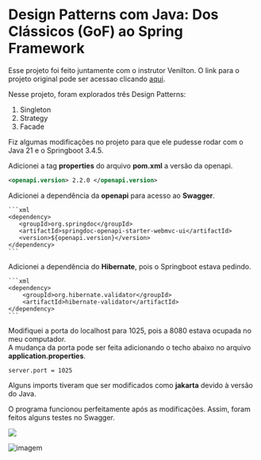 # Design Patterns com Java: Dos Clássicos (GoF) ao Spring Framework

Esse projeto foi feito juntamente com o instrutor Venilton. O link para o projeto original pode ser acessao clicando [aqui](https://github.com/digitalinnovationone/lab-padroes-projeto-spring). </br>

Nesse projeto, foram explorados três Design Patterns: 

1. Singleton
2. Strategy
3. Facade 

Fiz algumas modificações no projeto para que ele pudesse rodar com o Java 21 e o Springboot 3.4.5. 

Adicionei a tag **properties** do arquivo **pom.xml** a versão da openapi.


```xml
<openapi.version> 2.2.0 </openapi.version>
```
		
		
Adicionei a dependência da **openapi** para acesso ao **Swagger**.
 

	```xml
	<dependency>
	   <groupId>org.springdoc</groupId>
	   <artifactId>springdoc-openapi-starter-webmvc-ui</artifactId>
	   <version>${openapi.version}</version>
	</dependency>	
	```


Adicionei a dependência do **Hibernate**, pois o Springboot estava pedindo.

	```xml
	<dependency>
		<groupId>org.hibernate.validator</groupId>
		<artifactId>hibernate-validator</artifactId>
	</dependency>
	```


Modifiquei a porta do localhost para 1025, pois a 8080 estava ocupada no meu computador. </br>
A mudança da porta pode ser feita adicionando o techo abaixo no arquivo **application.properties**.


```
server.port = 1025
```

Alguns imports tiveram que ser modificados como **jakarta** devido à versão do Java. </br>

O programa funcionou perfeitamente após as modificações. Assim, foram feitos alguns testes no Swagger. </br>


<img src= "\images\telaSwagger.jpg" /> 

![imagem]("/images/telaSwagger.jpg")



